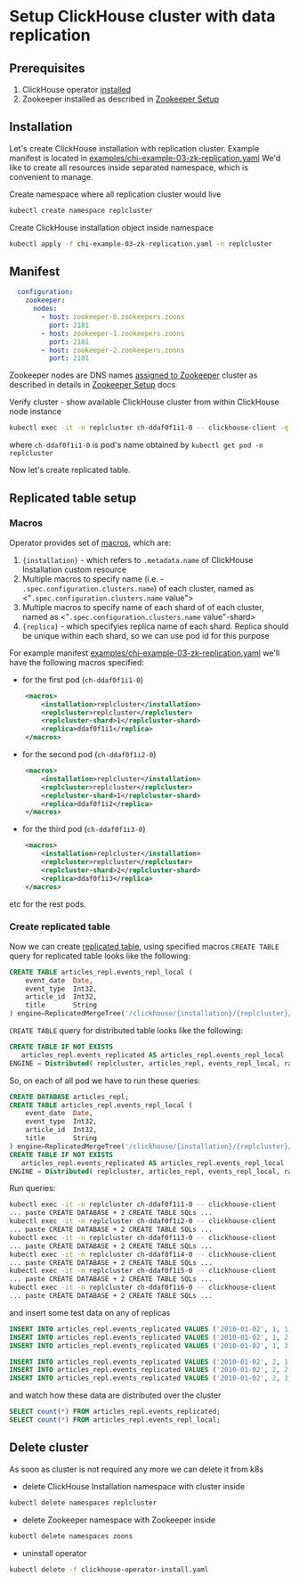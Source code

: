 
# Setup ClickHouse cluster with data replication

## Prerequisites

1. ClickHouse operator [installed](operator_installation_details.md)
1. Zookeeper installed as described in [Zookeeper Setup](zookeeper_setup.md)

## Installation
Let's create ClickHouse installation with replication cluster. Example manifest is located in [examples/chi-example-03-zk-replication.yaml](examples/chi-example-03-zk-replication.yaml)
We'd like to create all resources inside separated namespace, which is convenient to manage.

Create namespace where all replication cluster would live
```bash
kubectl create namespace replcluster
```

Create ClickHouse installation object inside namespace
```bash
kubectl apply -f chi-example-03-zk-replication.yaml -n replcluster
```

## Manifest

```yaml
  configuration:
    zookeeper:
      nodes:
        - host: zookeeper-0.zookeepers.zoons
          port: 2181
        - host: zookeeper-1.zookeepers.zoons
          port: 2181
        - host: zookeeper-2.zookeepers.zoons
          port: 2181
```

Zookeeper nodes are DNS names [assigned to Zookeeper](zookeeper_setup.md#dns-names) cluster as described in details in [Zookeeper Setup](zookeeper_setup.md) docs


Verify cluster - show available ClickHouse cluster from within ClickHouse node instance
```bash
kubectl exec -it -n replcluster ch-ddaf0f1i1-0 -- clickhouse-client -q "select cluster, shard_num, replica_num, host_name, host_address from system.clusters where cluster='replcluster'"
```

where `ch-ddaf0f1i1-0` is pod's name obtained by `kubectl get pod -n replcluster`

Now let's create replicated table.

## Replicated table setup

### Macros
Operator provides set of [macros](https://clickhouse.yandex/docs/en/operations/server_settings/settings/#macros), which are:
1. `{installation}` - which refers to `.metadata.name` of ClickHouse Installation custom resource
1. Multiple macros to specify name (i.e. - `.spec.configuration.clusters.name`) of each cluster, named as <"`.spec.configuration.clusters.name` value">  
1. Multiple macros to specify name of each shard of of each cluster, named as <"`.spec.configuration.clusters.name` value"-shard>
1. `{replica}` - which specifyies replica name of each shard. Replica should be unique within each shard, so we can use pod id for this purpose

For example manifest [examples/chi-example-03-zk-replication.yaml](examples/chi-example-03-zk-replication.yaml) we'll have the following macros specified:
- for the first pod (`ch-ddaf0f1i1-0`)
```xml
    <macros>
        <installation>replcluster</installation>
        <replcluster>replcluster</replcluster>
        <replcluster-shard>1</replcluster-shard>
        <replica>ddaf0f1i1</replica>
    </macros>
```
- for the second pod (`ch-ddaf0f1i2-0`)
```xml
    <macros>
        <installation>replcluster</installation>
        <replcluster>replcluster</replcluster>
        <replcluster-shard>1</replcluster-shard>
        <replica>ddaf0f1i2</replica>
    </macros>
```
- for the third pod (`ch-ddaf0f1i3-0`)
```xml
    <macros>
        <installation>replcluster</installation>
        <replcluster>replcluster</replcluster>
        <replcluster-shard>2</replcluster-shard>
        <replica>ddaf0f1i3</replica>
    </macros>
```
etc for the rest pods.

### Create replicated table

Now we can create [replicated table](https://clickhouse.yandex/docs/en/operations/table_engines/replication/), using specified macros
`CREATE TABLE` query for replicated table looks like the following:
```sql
CREATE TABLE articles_repl.events_repl_local (
    event_date  Date,
    event_type  Int32,
    article_id  Int32,
    title       String
) engine=ReplicatedMergeTree('/clickhouse/{installation}/{replcluster}/tables/{replcluster-shard}/articles_repl/events_repl_local', '{replica}', event_date, (event_type, article_id), 8192);
```
`CREATE TABLE` query for distributed table looks like the following:
```sql
CREATE TABLE IF NOT EXISTS  
   articles_repl.events_replicated AS articles_repl.events_repl_local
ENGINE = Distributed( replcluster, articles_repl, events_repl_local, rand());
```

So, on each of all pod we have to run these queries:
```sql
CREATE DATABASE articles_repl;
CREATE TABLE articles_repl.events_repl_local (
    event_date  Date,
    event_type  Int32,
    article_id  Int32,
    title       String
) engine=ReplicatedMergeTree('/clickhouse/{installation}/{replcluster}/tables/{replcluster-shard}/articles_repl/events_repl_local', '{replica}', event_date, (event_type, article_id), 8192);
CREATE TABLE IF NOT EXISTS  
   articles_repl.events_replicated AS articles_repl.events_repl_local
ENGINE = Distributed( replcluster, articles_repl, events_repl_local, rand());
```

Run queries:
```bash
kubectl exec -it -n replcluster ch-ddaf0f1i1-0 -- clickhouse-client
... paste CREATE DATABASE + 2 CREATE TABLE SQLs ...
kubectl exec -it -n replcluster ch-ddaf0f1i2-0 -- clickhouse-client
... paste CREATE DATABASE + 2 CREATE TABLE SQLs ...
kubectl exec -it -n replcluster ch-ddaf0f1i3-0 -- clickhouse-client
... paste CREATE DATABASE + 2 CREATE TABLE SQLs ...
kubectl exec -it -n replcluster ch-ddaf0f1i4-0 -- clickhouse-client
... paste CREATE DATABASE + 2 CREATE TABLE SQLs ...
kubectl exec -it -n replcluster ch-ddaf0f1i5-0 -- clickhouse-client
... paste CREATE DATABASE + 2 CREATE TABLE SQLs ...
kubectl exec -it -n replcluster ch-ddaf0f1i6-0 -- clickhouse-client
... paste CREATE DATABASE + 2 CREATE TABLE SQLs ...
```

and insert some test data on any of replicas
```sql
INSERT INTO articles_repl.events_replicated VALUES ('2010-01-02', 1, 1, concat('events_dist_1_', toString(now())));
INSERT INTO articles_repl.events_replicated VALUES ('2010-01-02', 1, 2, concat('events_dist_2_', toString(now())));
INSERT INTO articles_repl.events_replicated VALUES ('2010-01-02', 1, 3, concat('events_dist_3_', toString(now())));

INSERT INTO articles_repl.events_replicated VALUES ('2010-01-02', 2, 1, concat('events_dist_1_', toString(now())));
INSERT INTO articles_repl.events_replicated VALUES ('2010-01-02', 2, 2, concat('events_dist_2_', toString(now())));
INSERT INTO articles_repl.events_replicated VALUES ('2010-01-02', 2, 3, concat('events_dist_3_', toString(now())));
```

and watch how these data are distributed over the cluster
```sql
SELECT count(*) FROM articles_repl.events_replicated;
SELECT count(*) FROM articles_repl.events_repl_local;
```

## Delete cluster

As soon as cluster is not required any more we can delete it from k8s 

- delete ClickHouse Installation namespace with cluster inside
```bash
kubectl delete namespaces replcluster 
```
- delete Zookeeper namespace with Zookeeper inside 
```bash
kubectl delete namespaces zoons 
```
- uninstall operator
```bash
kubectl delete -f clickhouse-operator-install.yaml
```
